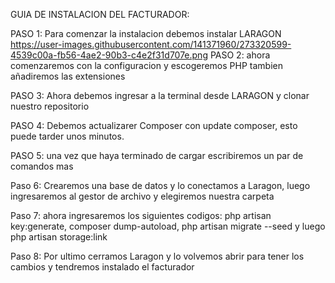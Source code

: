 GUIA DE INSTALACION DEL FACTURADOR:

PASO 1: Para comenzar la instalacion debemos instalar LARAGON
https://user-images.githubusercontent.com/141371960/273320599-4539c00a-fb56-4ae2-90b3-c4e2f31d707e.png
PASO 2: ahora comenzaremos con la configuracion y escogeremos PHP tambien añadiremos las extensiones

PASO 3: Ahora debemos ingresar a la terminal desde LARAGON y clonar nuestro repositorio

PASO 4: Debemos actualizarer Composer con update composer, esto puede tarder unos minutos.

PASO 5: una vez que haya terminado de cargar escribiremos un par de comandos mas

Paso 6: Crearemos una base de datos y lo conectamos a Laragon, luego ingresaremos al gestor de archivo y elegiremos nuestra carpeta

Paso 7: ahora ingresaremos los siguientes codigos: php artisan key:generate, composer dump-autoload, php artisan migrate --seed y luego php artisan storage:link

Paso 8: Por ultimo cerramos Laragon y lo volvemos abrir para tener los cambios y tendremos instalado el facturador

